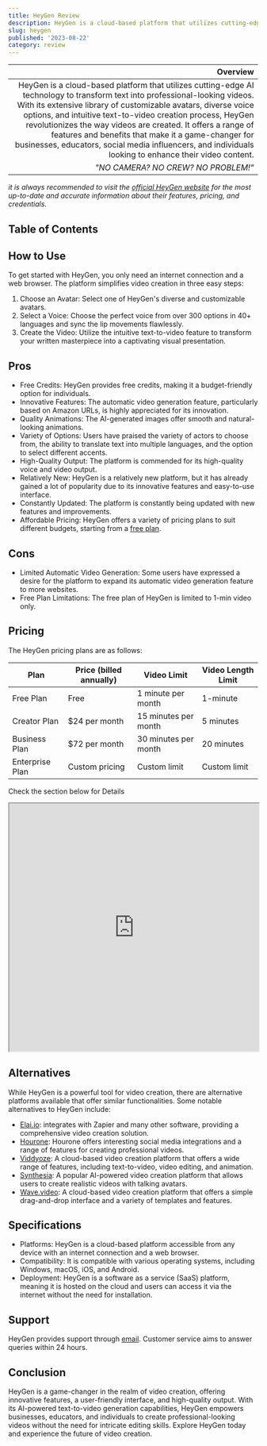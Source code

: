 ```yaml
---
title: HeyGen Review
description: HeyGen is a cloud-based platform that utilizes cutting-edge AI technology to transform text into professional-looking videos. With its extensive library of customizable avatars, diverse voice options, and intuitive text-to-video creation process, HeyGen revolutionizes the way videos are created.
slug: heygen
published: '2023-08-22'
category: review
---
```


| **Overview** |
|---:|
| HeyGen is a cloud-based platform that utilizes cutting-edge AI technology to transform text into professional-looking videos. With its extensive library of customizable avatars, diverse voice options, and intuitive text-to-video creation process, HeyGen revolutionizes the way videos are created. It offers a range of features and benefits that make it a game-changer for businesses, educators, social media influencers, and individuals looking to enhance their video content. |
| *"NO CAMERA? NO CREW? NO PROBLEM!"* |

*it is always recommended to visit the [official HeyGen website](https://heygen.ai) for the most up-to-date and accurate information about their features, pricing, and credentials.*

## Table of Contents

## How to Use

To get started with HeyGen, you only need an internet connection and a web browser. The platform simplifies video creation in three easy steps:

1. Choose an Avatar: Select one of HeyGen's diverse and customizable avatars.
2. Select a Voice: Choose the perfect voice from over 300 options in 40+ languages and sync the lip movements flawlessly.
3. Create the Video: Utilize the intuitive text-to-video feature to transform your written masterpiece into a captivating visual presentation.

## Pros

- Free Credits: HeyGen provides free credits, making it a budget-friendly option for individuals.
- Innovative Features: The automatic video generation feature, particularly based on Amazon URLs, is highly appreciated for its innovation.
- Quality Animations: The AI-generated images offer smooth and natural-looking animations.
- Variety of Options: Users have praised the variety of actors to choose from, the ability to translate text into multiple languages, and the option to select different accents.
- High-Quality Output: The platform is commended for its high-quality voice and video output.
- Relatively New: HeyGen is a relatively new platform, but it has already gained a lot of popularity due to its innovative features and easy-to-use interface.
- Constantly Updated: The platform is constantly being updated with new features and improvements.
- Affordable Pricing: HeyGen offers a variety of pricing plans to suit different budgets, starting from a [free plan](https://heygen.ai/pricing).

## Cons

- Limited Automatic Video Generation: Some users have expressed a desire for the platform to expand its automatic video generation feature to more websites.
- Free Plan Limitations: The free plan of HeyGen is limited to 1-min video only.

## Pricing

The HeyGen pricing plans are as follows:

| Plan | Price (billed annually) | Video Limit | Video Length Limit |
| --- | --- | --- | --- |
| Free Plan | Free | 1 minute per month | 1-minute |
| Creator Plan | $24 per month | 15 minutes per month | 5 minutes |
| Business Plan | $72 per month | 30 minutes per month | 20 minutes |
| Enterprise Plan | Custom pricing | Custom limit | Custom limit |

Check the section below for Details
<iframe src="https://www.heygen.com/pricing" width="100%" height="500px"></iframe>

## Alternatives

While HeyGen is a powerful tool for video creation, there are alternative platforms available that offer similar functionalities. Some notable alternatives to HeyGen include:

- [Elai.io](https://elai.io): integrates with Zapier and many other software, providing a comprehensive video creation solution.
- [Hourone](https://www.hourone.com): Hourone offers interesting social media integrations and a range of features for creating professional videos.
- [Viddyoze](https://www.viddyoze.com): A cloud-based video creation platform that offers a wide range of features, including text-to-video, video editing, and animation.
- [Synthesia](https://www.synthesia.io): A popular AI-powered video creation platform that allows users to create realistic videos with talking avatars.
- [Wave.video](https://wave.video): A cloud-based video creation platform that offers a simple drag-and-drop interface and a variety of templates and features.

## Specifications

- Platforms: HeyGen is a cloud-based platform accessible from any device with an internet connection and a web browser.
- Compatibility: It is compatible with various operating systems, including Windows, macOS, iOS, and Android.
- Deployment: HeyGen is a software as a service (SaaS) platform, meaning it is hosted on the cloud and users can access it via the internet without the need for installation.

## Support

HeyGen provides support through [email](contact@heygen.com).
Customer service aims to answer queries within 24 hours.

## Conclusion

HeyGen is a game-changer in the realm of video creation, offering innovative features, a user-friendly interface, and high-quality output. With its AI-powered text-to-video generation capabilities, HeyGen empowers businesses, educators, and individuals to create professional-looking videos without the need for intricate editing skills. Explore HeyGen today and experience the future of video creation.